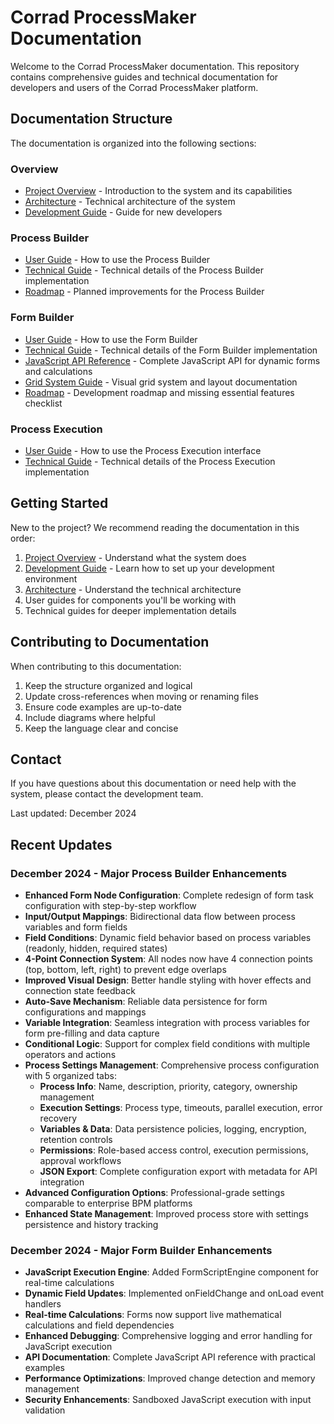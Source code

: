 # Corrad ProcessMaker Documentation

Welcome to the Corrad ProcessMaker documentation. This repository contains comprehensive guides and technical documentation for developers and users of the Corrad ProcessMaker platform.

## Documentation Structure

The documentation is organized into the following sections:

### Overview
- [Project Overview](./overview/PROJECT_OVERVIEW.md) - Introduction to the system and its capabilities
- [Architecture](./overview/ARCHITECTURE.md) - Technical architecture of the system
- [Development Guide](./overview/DEVELOPMENT_GUIDE.md) - Guide for new developers

### Process Builder
- [User Guide](./process-builder/USER_GUIDE.md) - How to use the Process Builder
- [Technical Guide](./process-builder/TECHNICAL_GUIDE.md) - Technical details of the Process Builder implementation
- [Roadmap](./process-builder/ROADMAP.md) - Planned improvements for the Process Builder

### Form Builder
- [User Guide](./form-builder/USER_GUIDE.md) - How to use the Form Builder
- [Technical Guide](./form-builder/TECHNICAL_GUIDE.md) - Technical details of the Form Builder implementation
- [JavaScript API Reference](./form-builder/JAVASCRIPT_API.md) - Complete JavaScript API for dynamic forms and calculations
- [Grid System Guide](./form-builder/grid-system.md) - Visual grid system and layout documentation
- [Roadmap](./form-builder/ROADMAP.md) - Development roadmap and missing essential features checklist

### Process Execution
- [User Guide](./process-execution/USER_GUIDE.md) - How to use the Process Execution interface
- [Technical Guide](./process-execution/TECHNICAL_GUIDE.md) - Technical details of the Process Execution implementation

## Getting Started

New to the project? We recommend reading the documentation in this order:

1. [Project Overview](./overview/PROJECT_OVERVIEW.md) - Understand what the system does
2. [Development Guide](./overview/DEVELOPMENT_GUIDE.md) - Learn how to set up your development environment
3. [Architecture](./overview/ARCHITECTURE.md) - Understand the technical architecture
4. User guides for components you'll be working with
5. Technical guides for deeper implementation details

## Contributing to Documentation

When contributing to this documentation:

1. Keep the structure organized and logical
2. Update cross-references when moving or renaming files
3. Ensure code examples are up-to-date
4. Include diagrams where helpful
5. Keep the language clear and concise

## Contact

If you have questions about this documentation or need help with the system, please contact the development team. 

Last updated: December 2024

## Recent Updates

### December 2024 - Major Process Builder Enhancements
- **Enhanced Form Node Configuration**: Complete redesign of form task configuration with step-by-step workflow
- **Input/Output Mappings**: Bidirectional data flow between process variables and form fields
- **Field Conditions**: Dynamic field behavior based on process variables (readonly, hidden, required states)
- **4-Point Connection System**: All nodes now have 4 connection points (top, bottom, left, right) to prevent edge overlaps
- **Improved Visual Design**: Better handle styling with hover effects and connection state feedback
- **Auto-Save Mechanism**: Reliable data persistence for form configurations and mappings
- **Variable Integration**: Seamless integration with process variables for form pre-filling and data capture
- **Conditional Logic**: Support for complex field conditions with multiple operators and actions
- **Process Settings Management**: Comprehensive process configuration with 5 organized tabs:
  - **Process Info**: Name, description, priority, category, ownership management
  - **Execution Settings**: Process type, timeouts, parallel execution, error recovery
  - **Variables & Data**: Data persistence policies, logging, encryption, retention controls
  - **Permissions**: Role-based access control, execution permissions, approval workflows
  - **JSON Export**: Complete configuration export with metadata for API integration
- **Advanced Configuration Options**: Professional-grade settings comparable to enterprise BPM platforms
- **Enhanced State Management**: Improved process store with settings persistence and history tracking

### December 2024 - Major Form Builder Enhancements
- **JavaScript Execution Engine**: Added FormScriptEngine component for real-time calculations
- **Dynamic Field Updates**: Implemented onFieldChange and onLoad event handlers
- **Real-time Calculations**: Forms now support live mathematical calculations and field dependencies
- **Enhanced Debugging**: Comprehensive logging and error handling for JavaScript execution
- **API Documentation**: Complete JavaScript API reference with practical examples
- **Performance Optimizations**: Improved change detection and memory management
- **Security Enhancements**: Sandboxed JavaScript execution with input validation 